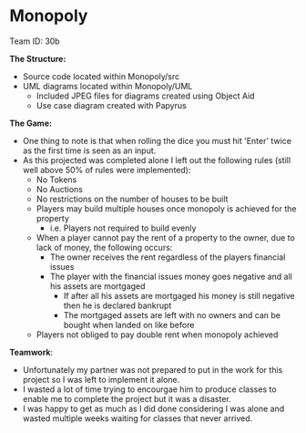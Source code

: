 # Monopoly
Team ID: 30b

**The Structure:**
- Source code located within Monopoly/src
- UML diagrams located within Monopoly/UML
    - Included JPEG files for diagrams created using Object Aid
    - Use case diagram created with Papyrus

**The Game:**
- One thing to note is that when rolling the dice you must hit 'Enter' twice as the first time is seen as an input.
- As this projected was completed alone I left out the following rules (still well above 50% of rules were implemented):
    - No Tokens
    - No Auctions
    - No restrictions on the number of houses to be built
    - Players may build multiple houses once monopoly is achieved for the property
        - i.e. Players not required to build evenly
    - When a player cannot pay the rent of a property to the owner, due to lack of money, the following occurs:
        - The owner receives the rent regardless of the players financial issues
        - The player with the financial issues money goes negative and all his assets are mortgaged
            - If after all his assets are mortgaged his money is still negative then he is declared bankrupt
            - The mortgaged assets are left with no owners and can be bought when landed on like before
    - Players not obliged to pay double rent when monopoly achieved


**Teamwork**:
- Unfortunately my partner was not prepared to put in the work for this project so I was left to implement it alone.
- I wasted a lot of time trying to encourgae him to produce classes to enable me to complete the project but it was a disaster.
- I was happy to get as much as I did done considering I was alone and wasted multiple weeks waiting for classes that never arrived.